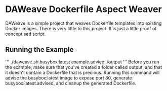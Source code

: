 # DAWeave Dockerfile Aspect Weaver
DAWeave is a simple project that weaves Dockerfile templates into existing Docker images. There is very little to this project. It is just a little proof of concept sed script.

## Running the Example
'''
./daweave.sh busybox:latest example.advice ./output
'''
Before you run the example, make sure that you've created a folder called output, and that it doesn't contain a Dockerfile that is precious.
Running this command will advise the busybox:latest image to expose port 80, generate busybox:latest.advised, and cleanup the generated Dockerfile.
